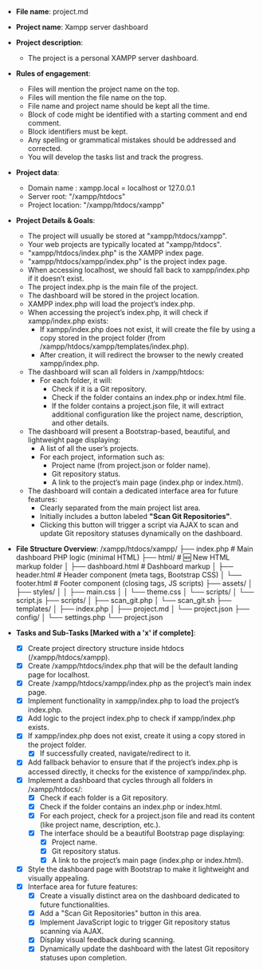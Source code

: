 - **File name**: project.md

- **Project name**: Xampp server dashboard

- **Project description**: 
    - The project is a personal XAMPP server dashboard.

- **Rules of engagement**:
    - Files will mention the project name on the top.
    - Files will mention the file name on the top.
    - File name and project name should be kept all the time.
    - Block of code might be identified with a starting comment and end comment.
    - Block identifiers must be kept.
    - Any spelling or grammatical mistakes should be addressed and corrected.
    - You will develop the tasks list and track the progress.

- **Project data**:
	- Domain name : xampp.local = localhost or 127.0.0.1
    - Server root: "/xampp/htdocs"
    - Project location: "/xampp/htdocs/xampp"

- **Project Details & Goals**:
    - The project will usually be stored at "xampp/htdocs/xampp".
    - Your web projects are typically located at "xampp/htdocs".
    - "xampp/htdocs/index.php" is the XAMPP index page.
    - "xampp/htdocs/xampp/index.php" is the project index page.
    - When accessing localhost, we should fall back to xampp/index.php if it doesn’t exist.
    - The project index.php is the main file of the project.
    - The dashboard will be stored in the project location.
    - XAMPP index.php will load the project’s index.php.
    - When accessing the project’s index.php, it will check if xampp/index.php exists:
        - If xampp/index.php does not exist, it will create the file by using a copy stored in the project folder (from /xampp/htdocs/xampp/templates/index.php).
        - After creation, it will redirect the browser to the newly created xampp/index.php.
    - The dashboard will scan all folders in /xampp/htdocs:
        - For each folder, it will:
            - Check if it is a Git repository.
            - Check if the folder contains an index.php or index.html file.
            - If the folder contains a project.json file, it will extract additional configuration like the project name, description, and other details.
    - The dashboard will present a Bootstrap-based, beautiful, and lightweight page displaying:
        - A list of all the user’s projects.
        - For each project, information such as:
            - Project name (from project.json or folder name).
            - Git repository status.
            - A link to the project’s main page (index.php or index.html).
    - The dashboard will contain a dedicated interface area for future features:
        - Clearly separated from the main project list area.
        - Initially includes a button labeled **"Scan Git Repositories"**.
        - Clicking this button will trigger a script via AJAX to scan and update Git repository statuses dynamically on the dashboard.


- **File Structure Overview**:
    /xampp/htdocs/xampp/
        ├── index.php                      # Main dashboard PHP logic (minimal HTML)
        ├── html/                           # 🆕 New HTML markup folder
        │   ├── dashboard.html             # Dashboard markup
        │   ├── header.html                # Header component (meta tags, Bootstrap CSS)
        │   └── footer.html                # Footer component (closing tags, JS scripts)
        ├── assets/
        │   ├── styles/
        │   │   ├── main.css
        │   │   └── theme.css
        │   └── scripts/
        │       └── script.js
        ├── scripts/
        │   ├── scan_git.php
        │   └── scan_git.sh
        ├── templates/
        │   ├── index.php
        │   ├── project.md
        │   └── project.json
        ├── config/
        │   └── settings.php
        └── project.json

- **Tasks and Sub-Tasks [Marked with a 'x' if complete]**:
    - [x] Create project directory structure inside htdocs (/xampp/htdocs/xampp).
    - [x] Create /xampp/htdocs/index.php that will be the default landing page for localhost.
    - [x] Create /xampp/htdocs/xampp/index.php as the project’s main index page.
    - [x] Implement functionality in xampp/index.php to load the project’s index.php.
    - [x] Add logic to the project index.php to check if xampp/index.php exists.
    - [x] If xampp/index.php does not exist, create it using a copy stored in the project folder.
        - [x] If successfully created, navigate/redirect to it.
    - [x] Add fallback behavior to ensure that if the project’s index.php is accessed directly, it checks for the existence of xampp/index.php.
    - [x] Implement a dashboard that cycles through all folders in /xampp/htdocs/:
        - [x] Check if each folder is a Git repository.
        - [x] Check if the folder contains an index.php or index.html.
        - [x] For each project, check for a project.json file and read its content (like project name, description, etc.).
        - [x] The interface should be a beautiful Bootstrap page displaying:
            - [x] Project name.
            - [x] Git repository status.
            - [x] A link to the project’s main page (index.php or index.html).
    - [x] Style the dashboard page with Bootstrap to make it lightweight and visually appealing.
    - [x] Interface area for future features:
        - [x] Create a visually distinct area on the dashboard dedicated to future functionalities.
        - [x] Add a "Scan Git Repositories" button in this area.
        - [x] Implement JavaScript logic to trigger Git repository status scanning via AJAX.
        - [x] Display visual feedback during scanning.
        - [x] Dynamically update the dashboard with the latest Git repository statuses upon completion.
